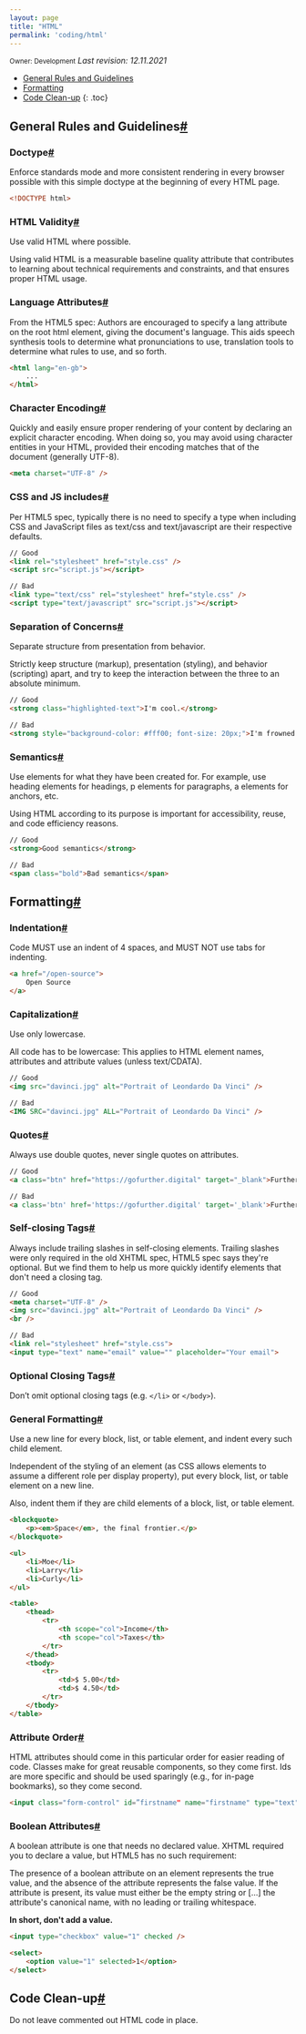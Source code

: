 ```yaml
---
layout: page
title: "HTML"
permalink: 'coding/html'
---
```

<small class="owner">Owner: Development</small> _Last revision: 12.11.2021_

- [General Rules and Guidelines](#general-rules-and-guidelines)
- [Formatting](#formatting)
- [Code Clean-up](#code-clean-up)
{: .toc}

## General Rules and Guidelines[#](#general-rules-and-guidelines)

### Doctype[#](#doctype)
Enforce standards mode and more consistent rendering in every browser possible with this simple doctype at the beginning of every HTML page.
```html
<!DOCTYPE html>
```

### HTML Validity[#](#html-validity)
Use valid HTML where possible.

Using valid HTML is a measurable baseline quality attribute that contributes to learning about technical requirements and constraints, and that ensures proper HTML usage.

### Language Attributes[#](#language-attributes)
From the HTML5 spec: Authors are encouraged to specify a lang attribute on the root html element, giving the document's language. This aids speech synthesis tools to determine what pronunciations to use, translation tools to determine what rules to use, and so forth.

```html
<html lang="en-gb">
    ...
</html>
```

### Character Encoding[#](#character-encoding)
Quickly and easily ensure proper rendering of your content by declaring an explicit character encoding. When doing so, you may avoid using character entities in your HTML, provided their encoding matches that of the document (generally UTF-8).

```html
<meta charset="UTF-8" />
```

### CSS and JS includes[#](#css-and-js-includes)
Per HTML5 spec, typically there is no need to specify a type when including CSS and JavaScript files as text/css and text/javascript are their respective defaults.

```html
// Good
<link rel="stylesheet" href="style.css" />
<script src="script.js"></script>

// Bad
<link type="text/css" rel="stylesheet" href="style.css" />
<script type="text/javascript" src="script.js"></script>
```

### Separation of Concerns[#](#separation-of-concerns)
Separate structure from presentation from behavior.

Strictly keep structure (markup), presentation (styling), and behavior (scripting) apart, and try to keep the interaction between the three to an absolute minimum.

```html
// Good
<strong class="highlighted-text">I'm cool.</strong>

// Bad
<strong style="background-color: #fff00; font-size: 20px;">I'm frowned upon.</strong>
```

### Semantics[#](#semantics)
Use elements for what they have been created for. For example, use heading elements for headings, p elements for paragraphs, a elements for anchors, etc.

Using HTML according to its purpose is important for accessibility, reuse, and code efficiency reasons.

```html
// Good
<strong>Good semantics</strong>

// Bad
<span class="bold">Bad semantics</span>
```


## Formatting[#](#formatting)

### Indentation[#](#indentation)
Code MUST use an indent of 4 spaces, and MUST NOT use tabs for indenting.

```html
<a href="/open-source">
    Open Source
</a>
```

### Capitalization[#](#capitalization)
Use only lowercase.

All code has to be lowercase: This applies to HTML element names, attributes and attribute values (unless text/CDATA).

```html
// Good
<img src="davinci.jpg" alt="Portrait of Leondardo Da Vinci" />

// Bad
<IMG SRC="davinci.jpg" ALL="Portrait of Leondardo Da Vinci" />
```

### Quotes[#](#quotes)
Always use double quotes, never single quotes on attributes.

```html
// Good
<a class="btn" href="https://gofurther.digital" target="_blank">Further</a>

// Bad
<a class='btn' href='https://gofurther.digital' target='_blank'>Further</a>
```

### Self-closing Tags[#](#self-closing-tags)
Always include trailing slashes in self-closing elements. Trailing slashes were only required in the old XHTML spec, HTML5 spec says they're optional. But we find them to help us more quickly identify elements that don't need a closing tag.

```html
// Good
<meta charset="UTF-8" />
<img src="davinci.jpg" alt="Portrait of Leondardo Da Vinci" />
<br />

// Bad
<link rel="stylesheet" href="style.css">
<input type="text" name="email" value="" placeholder="Your email">
```

### Optional Closing Tags[#](#optional-closing-tags)
Don’t omit optional closing tags (e.g. ```</li>``` or ```</body>```).

### General Formatting[#](#general-formatting)
Use a new line for every block, list, or table element, and indent every such child element.

Independent of the styling of an element (as CSS allows elements to assume a different role per display property), put every block, list, or table element on a new line.

Also, indent them if they are child elements of a block, list, or table element.

```html
<blockquote>
    <p><em>Space</em>, the final frontier.</p>
</blockquote>

<ul>
    <li>Moe</li>
    <li>Larry</li>
    <li>Curly</li>
</ul>

<table>
    <thead>
        <tr>
            <th scope="col">Income</th>
            <th scope="col">Taxes</th>
        </tr>
    </thead>
    <tbody>
        <tr>
            <td>$ 5.00</td>
            <td>$ 4.50</td>
        </tr>
    </tbody>
</table>
```

### Attribute Order[#](#attribute-order)
HTML attributes should come in this particular order for easier reading of code. Classes make for great reusable components, so they come first. Ids are more specific and should be used sparingly (e.g., for in-page bookmarks), so they come second.

```html
<input class="form-control" id=”firstname" name="firstname" type="text" value="" />
```

### Boolean Attributes[#](#boolean-attributes)
A boolean attribute is one that needs no declared value. XHTML required you to declare a value, but HTML5 has no such requirement:

The presence of a boolean attribute on an element represents the true value, and the absence of the attribute represents the false value. If the attribute is present, its value must either be the empty string or [...] the attribute's canonical name, with no leading or trailing whitespace.

**In short, don't add a value.**

```html
<input type="checkbox" value="1" checked />

<select>
    <option value="1" selected>1</option>
</select>
```

## Code Clean-up[#](#code-clean-up)
Do not leave commented out HTML code in place.

